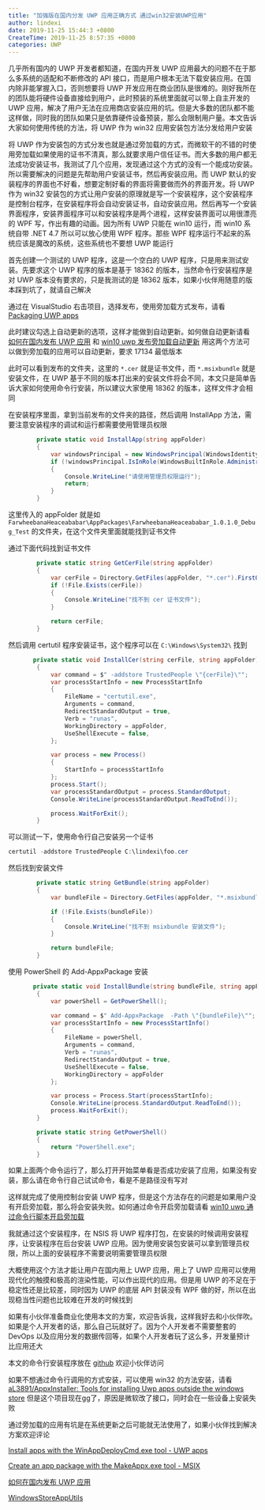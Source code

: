 ```yaml
---
title: "加强版在国内分发 UWP 应用正确方式 通过win32安装UWP应用"
author: lindexi
date: 2019-11-25 15:44:3 +0800
CreateTime: 2019-11-25 8:57:35 +0800
categories: UWP
---
```


几乎所有国内的 UWP 开发者都知道，在国内开发 UWP 应用最大的问题不在于那么多系统的适配和不断修改的 API 接口，而是用户根本无法下载安装应用。在国内除非能掌握入口，否则想要将 UWP 开发应用在商业团队是很难的。刚好我所在的团队能将硬件设备直接给到用户，此时预装的系统里面就可以带上自主开发的 UWP 应用，解决了用户无法在应用商店安装应用的坑。但是大多数的团队都不能这样做，同时我的团队如果只是依靠硬件设备预装，那么会限制用户量。本文告诉大家如何使用传统的方法，将 UWP 作为 win32 应用安装包方法分发给用户安装

<!--more-->


<!-- csdn -->

将 UWP 作为安装包的方式分发也就是通过旁加载的方式，而微软干的不错的时使用旁加载如果使用的证书不清真，那么就要求用户信任证书。而大多数的用户都无法成功安装证书，我测试了几个应用，发现通过这个方式的没有一个能成功安装。所以需要解决的问题是先帮助用户安装证书，然后再安装应用。而 UWP 默认的安装程序的界面也不好看，想要定制好看的界面将需要做而外的界面开发。将 UWP 作为 win32 安装包的方式让用户安装的原理就是写一个安装程序，这个安装程序是控制台程序，在安装程序将会自动安装证书，自动安装应用。然后再写一个安装界面程序，安装界面程序可以和安装程序是两个进程，这样安装界面可以用很漂亮的 WPF 写，作出有趣的动画。因为所有 UWP 只能在 win10 运行，而 win10 系统自带 .NET 4.7 所以可以放心使用 WPF 程序。那些 WPF 程序运行不起来的系统应该是魔改的系统，这些系统也不要想 UWP 能运行

首先创建一个测试的 UWP 程序，这是一个空白的 UWP 程序，只是用来测试安装。先要求这个 UWP 程序的版本是基于 18362 的版本，当然命令行安装程序是对 UWP 版本没有要求的，只是我测试的是 18362 版本，如果小伙伴用随意的版本踩到坑了，就请自己解决

通过在 VisualStudio 右击项目，选择发布，使用旁加载方式发布，请看 [Packaging UWP apps](https://docs.microsoft.com/en-us/windows/msix/package/packaging-uwp-apps?redirectedfrom=MSDN#sideload-your-app-package) 

此时建议勾选上自动更新的选项，这样才能做到自动更新。如何做自动更新请看 [如何在国内发布 UWP 应用](https://blog.lindexi.com/post/%E5%A6%82%E4%BD%95%E5%9C%A8%E5%9B%BD%E5%86%85%E5%8F%91%E5%B8%83-UWP-%E5%BA%94%E7%94%A8.html) 和 [win10 uwp 发布旁加载自动更新](https://blog.lindexi.com/post/win10-uwp-%E5%8F%91%E5%B8%83%E6%97%81%E5%8A%A0%E8%BD%BD%E8%87%AA%E5%8A%A8%E6%9B%B4%E6%96%B0.html ) 用这两个方法可以做到旁加载的应用可以自动更新，要求 17134 最低版本

此时可以看到发布的文件夹，这里的 `*.cer` 就是证书文件，而 `*.msixbundle` 就是安装文件，在 UWP 基于不同的版本打出来的安装文件将会不同，本文只是简单告诉大家如何使用命令行安装，所以建议大家使用 18362 的版本，这样文件才会相同

在安装程序里面，拿到当前发布的文件夹的路径，然后调用 InstallApp 方法，需要注意安装程序的调试和运行都需要使用管理员权限

```csharp
        private static void InstallApp(string appFolder)
        {
            var windowsPrincipal = new WindowsPrincipal(WindowsIdentity.GetCurrent());
            if (!windowsPrincipal.IsInRole(WindowsBuiltInRole.Administrator))
            {
                Console.WriteLine("请使用管理员权限运行");
                return;
            }
        }
```

这里传入的 appFolder 就是如 `FarwheebanaHeaceababar\AppPackages\FarwheebanaHeaceababar_1.0.1.0_Debug_Test` 的文件夹，在这个文件夹里面就能找到证书文件

通过下面代码找到证书文件

```csharp
        private static string GetCerFile(string appFolder)
        {
            var cerFile = Directory.GetFiles(appFolder, "*.cer").FirstOrDefault();
            if (!File.Exists(cerFile))
            {
                Console.WriteLine("找不到 cer 证书文件");
            }

            return cerFile;
        }
```

然后调用 certutil 程序安装证书，这个程序可以在 `C:\Windows\System32\` 找到

```csharp
       private static void InstallCer(string cerFile, string appFolder)
        {
            var command = $" -addstore TrustedPeople \"{cerFile}\"";
            var processStartInfo = new ProcessStartInfo
            {
                FileName = "certutil.exe",
                Arguments = command,
                RedirectStandardOutput = true,
                Verb = "runas",
                WorkingDirectory = appFolder,
                UseShellExecute = false,
            };

            var process = new Process()
            {
                StartInfo = processStartInfo
            };
            process.Start();
            var processStandardOutput = process.StandardOutput;
            Console.WriteLine(processStandardOutput.ReadToEnd());

            process.WaitForExit();
        }
```

可以测试一下，使用命令行自己安装另一个证书

```csharp
certutil -addstore TrustedPeople C:\lindexi\foo.cer
```

然后找到安装文件

```csharp
        private static string GetBundle(string appFolder)
        {
            var bundleFile = Directory.GetFiles(appFolder, "*.msixbundle").FirstOrDefault();

            if (!File.Exists(bundleFile))
            {
                Console.WriteLine("找不到 msixbundle 安装文件");
            }

            return bundleFile;
        }
```

使用 PowerShell 的 Add-AppxPackage 安装

```csharp
       private static void InstallBundle(string bundleFile, string appFolder)
        {
            var powerShell = GetPowerShell();

            var command = $" Add-AppxPackage  -Path \"{bundleFile}\"";
            var processStartInfo = new ProcessStartInfo()
            {
                FileName = powerShell,
                Arguments = command,
                Verb = "runas",
                RedirectStandardOutput = true,
                UseShellExecute = false,
                WorkingDirectory = appFolder
            };

            var process = Process.Start(processStartInfo);
            Console.WriteLine(process.StandardOutput.ReadToEnd());
            process.WaitForExit();
        }

        private static string GetPowerShell()
        {
            return "PowerShell.exe";
        }
```

如果上面两个命令运行了，那么打开开始菜单看是否成功安装了应用，如果没有安装，那么请在命令行自己试试命令，看是不是路径没有写对

这样就完成了使用控制台安装 UWP 程序，但是这个方法存在的问题是如果用户没有开启旁加载，那么将会安装失败。如何通过命令开启旁加载请看 [win10 uwp 通过命令行脚本开启旁加载](https://blog.lindexi.com/post/win10-uwp-%E9%80%9A%E8%BF%87%E5%91%BD%E4%BB%A4%E8%A1%8C%E8%84%9A%E6%9C%AC%E5%BC%80%E5%90%AF%E6%97%81%E5%8A%A0%E8%BD%BD.html )

我就通过这个安装程序，在 NSIS 将 UWP 程序打包，在安装的时候调用安装程序，让安装程序在后台安装 UWP 应用。因为使用安装包安装可以拿到管理员权限，所以上面的安装程序不需要说明需要管理员权限

大概使用这个方法才能让用户在国内用上 UWP 应用，用上了 UWP 应用可以使用现代化的触摸和极高的渲染性能，可以作出现代的应用。但是用 UWP 的不足在于稳定性还是比较差，同时因为 UWP 的底层 API 封装没有 WPF 做的好，所以在出现稳当性问题也比较难在开发的时候找到

如果有小伙伴准备商业化使用本文的方案，欢迎告诉我，这样我好去和小伙伴吹。如果是个人开发者的话，那么自己玩就好了。因为个人开发者不需要整套的 DevOps 以及应用分发的数据传回等，如果个人开发者玩了这么多，开发量预计比应用还大

本文的命令行安装程序放在 [github](https://github.com/lindexi/lindexi_gd/tree/52d635598e2342fa74a6aaebb73ff40df0a7ad50/FarwheebanaHeaceababar) 欢迎小伙伴访问

如果不想通过命令行调用的方式安装，可以使用 win32 的方法安装，请看 [aL3891/AppxInstaller: Tools for installing Uwp apps outside the windows store](https://github.com/aL3891/AppxInstaller) 但是这个项目现在gg了，原因是微软改了接口，同时会在一些设备上安装失败

通过旁加载的应用有坑是在系统更新之后可能就无法使用了，如果小伙伴找到解决方案欢迎评论

[Install apps with the WinAppDeployCmd.exe tool - UWP apps](https://docs.microsoft.com/en-us/windows/uwp/packaging/install-universal-windows-apps-with-the-winappdeploycmd-tool)

[Create an app package with the MakeAppx.exe tool - MSIX](https://docs.microsoft.com/en-us/windows/msix/package/create-app-package-with-makeappx-tool)

[如何在国内发布 UWP 应用](https://blog.lindexi.com/post/%E5%A6%82%E4%BD%95%E5%9C%A8%E5%9B%BD%E5%86%85%E5%8F%91%E5%B8%83-UWP-%E5%BA%94%E7%94%A8.html)

[WindowsStoreAppUtils](https://github.com/apache/cordova-windows/blob/master/template/cordova/lib/WindowsStoreAppUtils.ps1)

